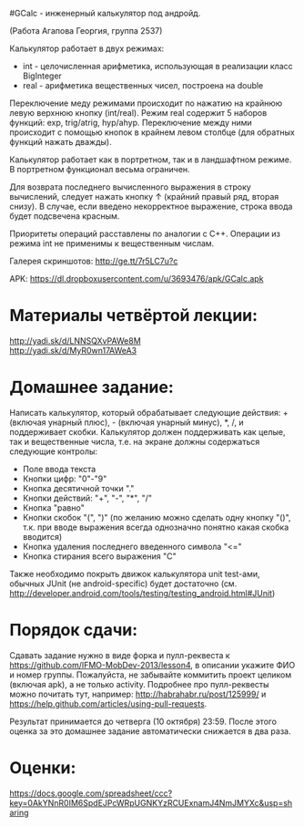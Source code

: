 #GCalc - инженерный калькулятор под андройд.

(Работа Агапова Георгия, группа 2537)

Калькулятор работает в двух режимах:
 * int - целочисленная арифметика, использующая в реализации класс BigInteger
 * real - арифметика вещественных чисел, построена на double

Переключение меду режимами происходит по нажатию на крайнюю левую верхнюю кнопку (int/real).
Режим real содержит 5 наборов функций: exp, trig/atrig, hyp/ahyp.
Переключение между ними происходит с помощью кнопок в крайнем левом столбце (для обратных функций нажать дважды).

Калькулятор работает как в портретном, так и в ландшафтном режиме. В портретном функционал весьма ограничен.

Для возврата последнего вычисленного выражения в строку вычислений, следует нажать кнопку ↑ (крайний правый ряд, вторая снизу).
В случае, если введено некорректное выражение, строка ввода будет подсвечена красным.

Приоритеты операций расставлены по аналогии с C++. Операции из режима int не применимы к вещественным числам.

Галерея скриншотов: http://ge.tt/7r5LC7u?c

APK: https://dl.dropboxusercontent.com/u/3693476/apk/GCalc.apk

Материалы четвёртой лекции:
=======
http://yadi.sk/d/LNNSQXvPAWe8M<br />
http://yadi.sk/d/MyR0wn17AWeA3

Домашнее задание:
=======
Написать калькулятор, который обрабатывает следующие действия: + (включая унарный плюс), - (включая унарный минус), *, /, и поддерживает скобки. Калькулятор должен поддерживать как целые, так и вещественные числа, т.е. на экране должны содержаться следующие контролы:
* Поле ввода текста
* Кнопки цифр: "0"-"9"
* Кнопка десятичной точки "."
* Кнопки действий: "+", "-", "*", "/"
* Кнопка "равно"
* Кнопки скобок "(", ")"  (по желанию можно сделать одну кнопку "()", т.к. при вводе выражения всегда однозначно понятно какая скобка вводится)
* Кнопка удаления последнего введенного символа "<="
* Кнопка стирания всего выражения "C"

Также необходимо покрыть движок калькулятора unit test-ами, обычных JUnit (не android-specific) будет достаточно (см. http://developer.android.com/tools/testing/testing_android.html#JUnit)

Порядок сдачи:
=======
Сдавать задание нужно в виде форка и пулл-реквеста к https://github.com/IFMO-MobDev-2013/lesson4, в описании укажите ФИО и номер группы.
Пожалуйста, не забывайте коммитить проект целиком (включая apk), а не только activity.
Подробнее про пулл-реквесты можно почитать тут, например: http://habrahabr.ru/post/125999/ и https://help.github.com/articles/using-pull-requests.

Результат принимается до четверга (10 октября) 23:59. После этого оценка за это домашнее задание автоматически снижается в два раза.

Оценки:
=======
https://docs.google.com/spreadsheet/ccc?key=0AkYNnR0IM6SpdEJPcWRpUGNKYzRCUExnamJ4NmJMYXc&usp=sharing